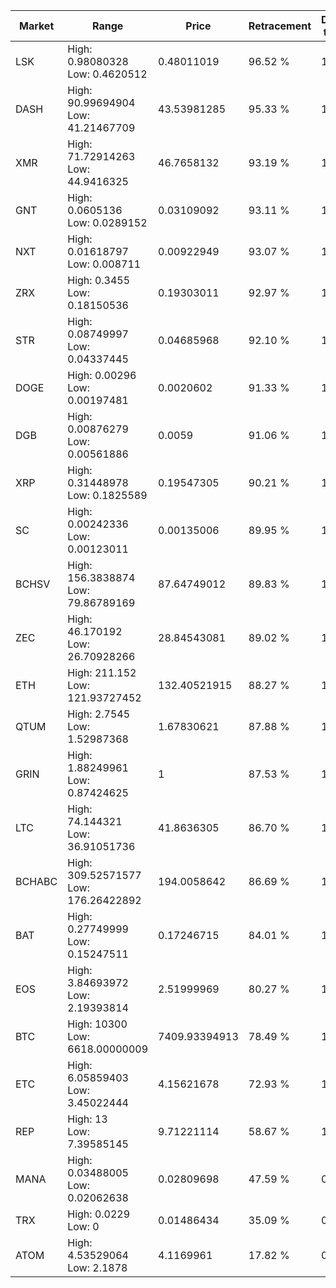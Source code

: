 | Market | Range | Price| Retracement | Doubles to 50% |
| --- | --- | --- | --- | --- |
| LSK | High: 0.98080328<br />Low: 0.4620512 | 0.48011019 | 96.52 % | 1.50 |
| DASH | High: 90.99694904<br />Low: 41.21467709 | 43.53981285 | 95.33 % | 1.52 |
| XMR | High: 71.72914263<br />Low: 44.9416325 | 46.7658132 | 93.19 % | 1.25 |
| GNT | High: 0.0605136<br />Low: 0.0289152 | 0.03109092 | 93.11 % | 1.44 |
| NXT | High: 0.01618797<br />Low: 0.008711 | 0.00922949 | 93.07 % | 1.35 |
| ZRX | High: 0.3455<br />Low: 0.18150536 | 0.19303011 | 92.97 % | 1.37 |
| STR | High: 0.08749997<br />Low: 0.04337445 | 0.04685968 | 92.10 % | 1.40 |
| DOGE | High: 0.00296<br />Low: 0.00197481 | 0.0020602 | 91.33 % | 1.20 |
| DGB | High: 0.00876279<br />Low: 0.00561886 | 0.0059 | 91.06 % | 1.22 |
| XRP | High: 0.31448978<br />Low: 0.1825589 | 0.19547305 | 90.21 % | 1.27 |
| SC | High: 0.00242336<br />Low: 0.00123011 | 0.00135006 | 89.95 % | 1.35 |
| BCHSV | High: 156.3838874<br />Low: 79.86789169 | 87.64749012 | 89.83 % | 1.35 |
| ZEC | High: 46.170192<br />Low: 26.70928266 | 28.84543081 | 89.02 % | 1.26 |
| ETH | High: 211.152<br />Low: 121.93727452 | 132.40521915 | 88.27 % | 1.26 |
| QTUM | High: 2.7545<br />Low: 1.52987368 | 1.67830621 | 87.88 % | 1.28 |
| GRIN | High: 1.88249961<br />Low: 0.87424625 | 1 | 87.53 % | 1.38 |
| LTC | High: 74.144321<br />Low: 36.91051736 | 41.8636305 | 86.70 % | 1.33 |
| BCHABC | High: 309.52571577<br />Low: 176.26422892 | 194.0058642 | 86.69 % | 1.25 |
| BAT | High: 0.27749999<br />Low: 0.15247511 | 0.17246715 | 84.01 % | 1.25 |
| EOS | High: 3.84693972<br />Low: 2.19393814 | 2.51999969 | 80.27 % | 1.20 |
| BTC | High: 10300<br />Low: 6618.00000009 | 7409.93394913 | 78.49 % | 1.14 |
| ETC | High: 6.05859403<br />Low: 3.45022444 | 4.15621678 | 72.93 % | 1.14 |
| REP | High: 13<br />Low: 7.39585145 | 9.71221114 | 58.67 % | 1.05 |
| MANA | High: 0.03488005<br />Low: 0.02062638 | 0.02809698 | 47.59 % | 0.00 |
| TRX | High: 0.0229<br />Low: 0 | 0.01486434 | 35.09 % | 0.00 |
| ATOM | High: 4.53529064<br />Low: 2.1878 | 4.1169961 | 17.82 % | 0.00 |
